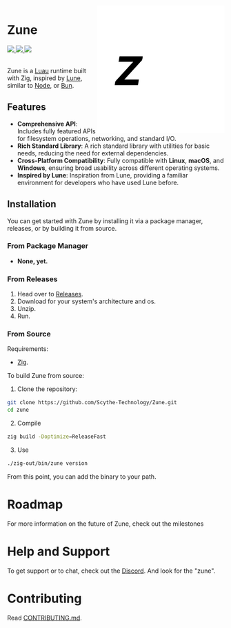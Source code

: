 <img align="right" height="296px" src="https://raw.githubusercontent.com/Scythe-Technology/zune-docs/master/public/logo-dark.svg" alt="Zoooooom!" />
<h1 align="left">Zune</h1>
<div align="left">
    <a href="https://github.com/Scythe-Technology/Zune/releases" target="_blank"><img src="https://img.shields.io/badge/x64,_arm64-Linux?style=flat-square&logo=linux&logoColor=white&label=Linux&color=orange"/>
    <img src="https://img.shields.io/badge/x64,_arm64-macOs?style=flat-square&logo=apple&label=macOs&color=white"/>
    <img src="https://img.shields.io/badge/x64,_arm64-windows?style=flat-square&label=Windows&color=blue"/></a>
</div>

<br/>

<p align="left">
Zune is a <a href="https://luau.org/">Luau</a> runtime built with Zig, inspired by <a href="https://lune-org.github.io/docs">Lune</a>, similar to <a href="https://nodejs.org">Node</a>, or <a href="https://bun.sh">Bun</a>.
</p>

## Features
- **Comprehensive API**: Includes fully featured APIs for filesystem operations, networking, and standard I/O.
- **Rich Standard Library**: A rich standard library with utilities for basic needs, reducing the need for external dependencies.
- **Cross-Platform Compatibility**: Fully compatible with **Linux**, **macOS**, and **Windows**, ensuring broad usability across different operating systems.
- **Inspired by Lune**: Inspiration from Lune, providing a familiar environment for developers who have used Lune before.

## Installation
You can get started with Zune by installing it via a package manager, releases, or by building it from source.

### From Package Manager
- **None, yet.**

### From Releases
1. Head over to [Releases](https://github.com/Scythe-Technology/Zune/releases).
2. Download for your system's architecture and os.
3. Unzip.
4. Run.

### From Source
Requirements:
- [Zig](https://ziglang.org/).

To build Zune from source:
1. Clone the repository:
```sh
git clone https://github.com/Scythe-Technology/Zune.git
cd zune
```
2. Compile
```sh
zig build -Doptimize=ReleaseFast
```
3. Use
```sh
./zig-out/bin/zune version
```
From this point, you can add the binary to your path.

# Roadmap
For more information on the future of Zune, check out the milestones

# Help and Support
To get support or to chat, check out the [Discord](https://discord.gg/zEc7muuYbX). And look for the "zune".

# Contributing
Read [CONTRIBUTING.md](https://github.com/Scythe-Technology/Zune/blob/master/CONTRIBUTING.md).
